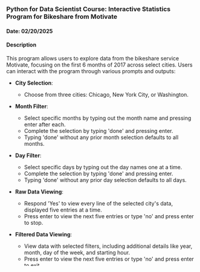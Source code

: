 ### Python for Data Scientist Course: Interactive Statistics Program for Bikeshare from Motivate

#### Date: 02/20/2025

#### Description
This program allows users to explore data from the bikeshare service Motivate, focusing on the first 6 months of 2017 across select cities. Users can interact with the program through various prompts and outputs:

- **City Selection**:
  - Choose from three cities: Chicago, New York City, or Washington.

- **Month Filter**:
  - Select specific months by typing out the month name and pressing enter after each.
  - Complete the selection by typing 'done' and pressing enter.
  - Typing 'done' without any prior month selection defaults to all months.

- **Day Filter**:
  - Select specific days by typing out the day names one at a time.
  - Complete the selection by typing 'done' and pressing enter.
  - Typing 'done' without any prior day selection defaults to all days.

- **Raw Data Viewing**:
  - Respond 'Yes' to view every line of the selected city's data, displayed five entries at a time.
  - Press enter to view the next five entries or type 'no' and press enter to stop.

- **Filtered Data Viewing**:
  - View data with selected filters, including additional details like year, month, day of the week, and starting hour.
  - Press enter to view the next five entries or type 'no' and press enter to exit.

#### Statistics Output
After filtering, the program generates and displays statistics in the following categories:

- **Popular Times of Travel**:
  - Most common month
  - Most common day of the week
  - Most common hour

- **Popular Stations and Trip**:
  - Most common start station
  - Most common end station
  - Most common trip from start to end

- **Trip Duration**:
  - Total travel time (displayed in days, hours, minutes, and seconds)
  - Average travel time (displayed in minutes and seconds, rounded to the nearest second)

- **User Info**:
  - Counts of each user type (e.g., Subscriber, Customer, Dependent, Unknown)
  - Counts of each gender (available only for New York City and Chicago)
  - Rider age extremes:
    - Oldest rider(s)
    - Youngest rider(s)
    - Most common year of birth

#### Files Used
- `chicago.csv`
- `new_york_city.csv`
- `washington.csv`

#### Dependencies
- time
- pandas
- numpy

#### Credits
Credit is given to the Udacity Programming for Data Science with Python course materials for the foundational concepts and data used in this program.